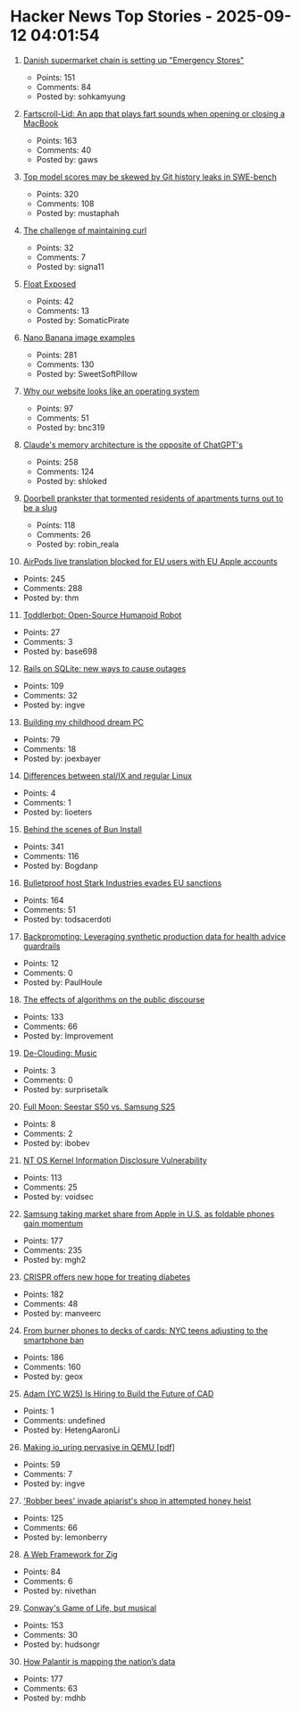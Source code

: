 # Hacker News Top Stories - 2025-09-12 04:01:54

1. [Danish supermarket chain is setting up "Emergency Stores"](https://swiss.social/@swaldorff/115186445638788782)
   - Points: 151
   - Comments: 84
   - Posted by: sohkamyung

2. [Fartscroll-Lid: An app that plays fart sounds when opening or closing a MacBook](https://github.com/iannuttall/fartscroll-lid)
   - Points: 163
   - Comments: 40
   - Posted by: gaws

3. [Top model scores may be skewed by Git history leaks in SWE-bench](https://github.com/SWE-bench/SWE-bench/issues/465)
   - Points: 320
   - Comments: 108
   - Posted by: mustaphah

4. [The challenge of maintaining curl](https://lwn.net/Articles/1034966/)
   - Points: 32
   - Comments: 7
   - Posted by: signa11

5. [Float Exposed](https://float.exposed/)
   - Points: 42
   - Comments: 13
   - Posted by: SomaticPirate

6. [Nano Banana image examples](https://github.com/PicoTrex/Awesome-Nano-Banana-images/blob/main/README_en.md)
   - Points: 281
   - Comments: 130
   - Posted by: SweetSoftPillow

7. [Why our website looks like an operating system](https://posthog.com/blog/why-os)
   - Points: 97
   - Comments: 51
   - Posted by: bnc319

8. [Claude's memory architecture is the opposite of ChatGPT's](https://www.shloked.com/writing/claude-memory)
   - Points: 258
   - Comments: 124
   - Posted by: shloked

9. [Doorbell prankster that tormented residents of apartments turns out to be a slug](https://www.theguardian.com/world/2025/sep/08/doorbell-prankster-that-tormented-residents-of-german-apartments-turns-out-to-be-a-slug)
   - Points: 118
   - Comments: 26
   - Posted by: robin_reala

10. [AirPods live translation blocked for EU users with EU Apple accounts](https://www.macrumors.com/2025/09/11/airpods-live-translation-eu-restricted/)
   - Points: 245
   - Comments: 288
   - Posted by: thm

11. [Toddlerbot: Open-Source Humanoid Robot](https://toddlerbot.github.io/)
   - Points: 27
   - Comments: 3
   - Posted by: base698

12. [Rails on SQLite: new ways to cause outages](https://andre.arko.net/2025/09/11/rails-on-sqlite-exciting-new-ways-to-cause-outages/)
   - Points: 109
   - Comments: 32
   - Posted by: ingve

13. [Building my childhood dream PC](https://fabiensanglard.net/2168/)
   - Points: 79
   - Comments: 18
   - Posted by: joexbayer

14. [Differences between stal/IX and regular Linux](https://stal-ix.github.io/STALIX.html)
   - Points: 4
   - Comments: 1
   - Posted by: lioeters

15. [Behind the scenes of Bun Install](https://bun.com/blog/behind-the-scenes-of-bun-install)
   - Points: 341
   - Comments: 116
   - Posted by: Bogdanp

16. [Bulletproof host Stark Industries evades EU sanctions](https://krebsonsecurity.com/2025/09/bulletproof-host-stark-industries-evades-eu-sanctions/)
   - Points: 164
   - Comments: 51
   - Posted by: todsacerdoti

17. [Backprompting: Leveraging synthetic production data for health advice guardrails](https://arxiv.org/abs/2508.18384)
   - Points: 12
   - Comments: 0
   - Posted by: PaulHoule

18. [The effects of algorithms on the public discourse](https://tekhne.dev/internet-resist/)
   - Points: 133
   - Comments: 66
   - Posted by: Improvement

19. [De-Clouding: Music](https://rosswintle.uk/2025/09/de-clouding-music/)
   - Points: 3
   - Comments: 0
   - Posted by: surprisetalk

20. [Full Moon: Seestar S50 vs. Samsung S25](https://www.4rknova.com//blog/2025/09/08/moon-photos)
   - Points: 8
   - Comments: 2
   - Posted by: ibobev

21. [NT OS Kernel Information Disclosure Vulnerability](https://www.crowdfense.com/nt-os-kernel-information-disclosure-vulnerability-cve-2025-53136/)
   - Points: 113
   - Comments: 25
   - Posted by: voidsec

22. [Samsung taking market share from Apple in U.S. as foldable phones gain momentum](https://www.cnbc.com/2025/08/16/samsungs-us-market-share-apple-rivalry-foldable-phones.html)
   - Points: 177
   - Comments: 235
   - Posted by: mgh2

23. [CRISPR offers new hope for treating diabetes](https://www.wired.com/story/no-more-injections-crispr-offers-new-hope-for-treating-diabetes/)
   - Points: 182
   - Comments: 48
   - Posted by: manveerc

24. [From burner phones to decks of cards: NYC teens adjusting to the smartphone ban](https://gothamist.com/news/from-burner-phones-to-decks-of-cards-nyc-teens-are-adjusting-to-the-smartphone-ban)
   - Points: 186
   - Comments: 160
   - Posted by: geox

25. [Adam (YC W25) Is Hiring to Build the Future of CAD](https://www.ycombinator.com/companies/adam/jobs/q6td4uk-founding-engineer)
   - Points: 1
   - Comments: undefined
   - Posted by: HetengAaronLi

26. [Making io_uring pervasive in QEMU [pdf]](https://vmsplice.net/~stefan/stefanha-kvm-forum-2025.pdf)
   - Points: 59
   - Comments: 7
   - Posted by: ingve

27. ['Robber bees' invade apiarist's shop in attempted honey heist](https://www.cbc.ca/news/canada/british-columbia/robber-bees-terrace-bc-apiary-1.7627532)
   - Points: 125
   - Comments: 66
   - Posted by: lemonberry

28. [A Web Framework for Zig](https://www.jetzig.dev/)
   - Points: 84
   - Comments: 6
   - Posted by: nivethan

29. [Conway's Game of Life, but musical](https://www.hudsong.dev/digital-darwin)
   - Points: 153
   - Comments: 30
   - Posted by: hudsongr

30. [How Palantir is mapping the nation’s data](https://theconversation.com/when-the-government-can-see-everything-how-one-company-palantir-is-mapping-the-nations-data-263178)
   - Points: 177
   - Comments: 63
   - Posted by: mdhb

